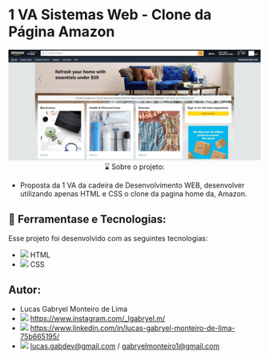 # 1 VA Sistemas Web - Clone da Página Amazon

<p align="center">
 <img alt="GitHub language count" src=https://github.com/LucasGabryellll/Clone-Amazon/blob/main/assets/AMAZON.jpeg


## ⌛ Sobre o projeto:
 - Proposta da 1 VA da cadeira de Desenvolvimento WEB, desenvolver utilizando apenas HTML e CSS o clone da pagina home da,
 Amazon.

## 🚀 Ferramentase e Tecnologias:
Esse projeto foi desenvolvido com as seguintes tecnologias:
 - <img src="https://cdn-icons-png.flaticon.com/512/5968/5968267.png" width="25px"> HTML
 - <img src="https://cdn-icons-png.flaticon.com/512/919/919826.png" width="25px"> CSS
 
## Autor:
 - Lucas Gabryel Monteiro de Lima
 - <img src="https://cdn-icons-png.flaticon.com/512/2111/2111463.png" width="25px"/> https://www.instagram.com/_lgabryel.m/
 - <img src="https://cdn-icons-png.flaticon.com/512/888/888853.png" width="25px"/> https://www.linkedin.com/in/lucas-gabryel-monteiro-de-lima-75b665195/
 - <img src="https://cdn-icons-png.flaticon.com/512/3536/3536505.png" width="25px"/> lucas.gabdev@gmail.com / gabryelmonteiro1@gmail.com
